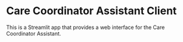 # Care Coordinator Assistant Client

This is a Streamlit app that provides a web interface for the Care Coordinator Assistant.
